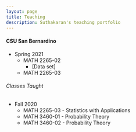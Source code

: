 ```yaml
---
layout: page
title: Teaching
description: Suthakaran's teaching portfolio
---
```

#### CSU San Bernardino
* Spring 2021
   * MATH 2265-02 
       *  <a style="text-decoration:none" href="../pages/Datasets.md" target="_blank" rel="noopener noreferrer">[Data set]</a>
   * MATH 2265-03

###### Classes Taught
  
* Fall 2020
   * MATH 2265-03 - Statistics with Applications 
   * MATH 3460-01 - Probability Theory 
   * MATH 3460-02 - Probability Theory 

